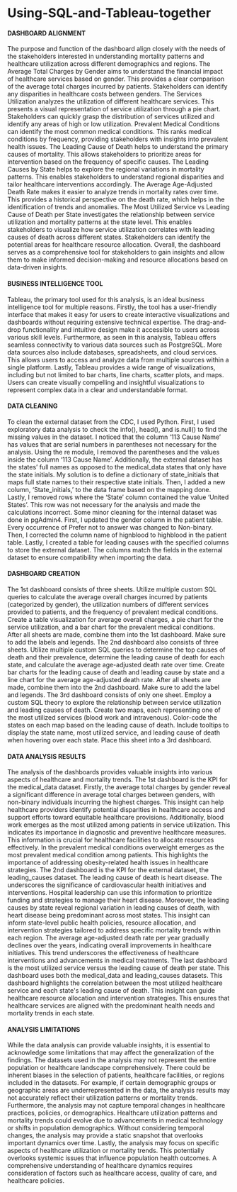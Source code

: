 # Using-SQL-and-Tableau-together

#### DASHBOARD ALIGNMENT
The purpose and function of the dashboard align closely with the needs of the stakeholders interested in understanding mortality patterns and healthcare utilization across different demographics and regions. 
The Average Total Charges by Gender aims to understand the financial impact of healthcare services based on gender. This provides a clear comparison of the average total charges incurred by patients. Stakeholders can identify any disparities in healthcare costs between genders. The Services Utilization analyzes the utilization of different healthcare services. This presents a visual representation of service utilization through a pie chart. Stakeholders can quickly grasp the distribution of services utilized and identify any areas of high or low utilization. Prevalent Medical Conditions can identify the most common medical conditions. This ranks medical conditions by frequency, providing stakeholders with insights into prevalent health issues. The Leading Cause of Death helps to understand the primary causes of mortality. This allows stakeholders to prioritize areas for intervention based on the frequency of specific causes. The Leading Causes by State helps to explore the regional variations in mortality patterns. This enables stakeholders to understand regional disparities and tailor healthcare interventions accordingly. The Average Age-Adjusted Death Rate makes it easier to analyze trends in mortality rates over time. This provides a historical perspective on the death rate, which helps in the identification of trends and anomalies. The Most Utilized Service vs Leading Cause of Death per State investigates the relationship between service utilization and mortality patterns at the state level. This enables stakeholders to visualize how service utilization correlates with leading causes of death across different states. Stakeholders can identify the potential areas for healthcare resource allocation.
Overall, the dashboard serves as a comprehensive tool for stakeholders to gain insights and allow them to make informed decision-making and resource allocations based on data-driven insights. 
#### BUSINESS INTELLIGENCE TOOL
Tableau, the primary tool used for this analysis, is an ideal business intelligence tool for multiple reasons. 
Firstly, the tool has a user-friendly interface that makes it easy for users to create interactive visualizations and dashboards without requiring extensive technical expertise. The drag-and-drop functionality and intuitive design make it accessible to users across various skill levels. 
Furthermore, as seen in this analysis, Tableau offers seamless connectivity to various data sources such as PostgreSQL. More data sources also include databases, spreadsheets, and cloud services. This allows users to access and analyze data from multiple sources within a single platform. 
Lastly, Tableau provides a wide range of visualizations, including but not limited to bar charts, line charts, scatter plots, and maps. Users can create visually compelling and insightful visualizations to represent complex data in a clear and understandable format. 
#### DATA CLEANING
To clean the external dataset from the CDC, I used Python. First, I used exploratory data analysis to check the info(), head(), and is.null() to find the missing values in the dataset. I noticed that the column ‘113 Cause Name’ has values that are serial numbers in parentheses not necessary for the analysis. Using the re module, I removed the parentheses and the values inside the column ‘113 Cause Name’. Additionally, the external dataset has the states’ full names as opposed to the medical_data states that only have the state initials. My solution is to define a dictionary of state_initials that maps full state names to their respective state initials. Then, I added a new column, ‘State_initials,’ to the data frame based on the mapping done. Lastly, I removed rows where the ‘State’ column contained the value ‘United States’. This row was not necessary for the analysis and made the calculations incorrect.
Some minor cleaning for the internal dataset was done in pgAdmin4. First, I updated the gender column in the patient table. Every occurrence of Prefer not to answer was changed to Non-binary. Then, I corrected the column name of hignblood to highblood in the patient table. Lastly, I created a table for leading causes with the specified columns to store the external dataset. The columns match the fields in the external dataset to ensure compatibility when importing the data. 
#### DASHBOARD CREATION
The 1st dashboard consists of three sheets. Utilize multiple custom SQL queries to calculate the average overall charges incurred by patients (categorized by gender), the utilization numbers of different services provided to patients, and the frequency of prevalent medical conditions. Create a table visualization for average overall charges, a pie chart for the service utilization, and a bar chart for the prevalent medical conditions. After all sheets are made, combine them into the 1st dashboard. Make sure to add the labels and legends. 
The 2nd dashboard also consists of three sheets. Utilize multiple custom SQL queries to determine the top causes of death and their prevalence, determine the leading cause of death for each state, and calculate the average age-adjusted death rate over time. Create bar charts for the leading cause of death and leading cause by state and a line chart for the average age-adjusted death rate. After all sheets are made, combine them into the 2nd dashboard. Make sure to add the label and legends. 
The 3rd dashboard consists of only one sheet. Employ a custom SQL theory to explore the relationship between service utilization and leading causes of death. Create two maps, each representing one of the most utilized services (blood work and intravenous). Color-code the states on each map based on the leading cause of death. Include tooltips to display the state name, most utilized service, and leading cause of death when hovering over each state. Place this sheet into a 3rd dashboard. 
#### DATA ANALYSIS RESULTS
The analysis of the dashboards provides valuable insights into various aspects of healthcare and mortality trends.
The 1st dashboard is the KPI for the medical_data dataset. Firstly, the average total charges by gender reveal a significant difference in average total charges between genders, with non-binary individuals incurring the highest charges. This insight can help healthcare providers identify potential disparities in healthcare access and support efforts toward equitable healthcare provisions. Additionally, blood work emerges as the most utilized among patients in service utilization. This indicates its importance in diagnostic and preventive healthcare measures. This information is crucial for healthcare facilities to allocate resources effectively. In the prevalent medical conditions overweight emerges as the most prevalent medical condition among patients. This highlights the importance of addressing obesity-related health issues in healthcare strategies. 
The 2nd dashboard is the KPI for the external dataset, the leading_causes dataset. The leading cause of death is heart disease. The underscores the significance of cardiovascular health initiatives and interventions. Hospital leadership can use this information to prioritize funding and strategies to manage their heart disease. Moreover, the leading causes by state reveal regional variation in leading causes of death, with heart disease being predominant across most states. This insight can inform state-level public health policies, resource allocation, and intervention strategies tailored to address specific mortality trends within each region. The average age-adjusted death rate per year gradually declines over the years, indicating overall improvements in healthcare initiatives. This trend underscores the effectiveness of healthcare interventions and advancements in medical treatments. 
The last dashboard is the most utilized service versus the leading cause of death per state. This dashboard uses both the medical_data and leading_causes datasets. This dashboard highlights the correlation between the most utilized healthcare service and each state's leading cause of death. This insight can guide healthcare resource allocation and intervention strategies. This ensures that healthcare services are aligned with the predominant health needs and mortality trends in each state.
#### ANALYSIS LIMITATIONS
While the data analysis can provide valuable insights, it is essential to acknowledge some limitations that may affect the generalization of the findings. 
The datasets used in the analysis may not represent the entire population or healthcare landscape comprehensively. There could be inherent biases in the selection of patients, healthcare facilities, or regions included in the datasets. For example, if certain demographic groups or geographic areas are underrepresented in the data, the analysis results may not accurately reflect their utilization patterns or mortality trends. 
Furthermore, the analysis may not capture temporal changes in healthcare practices, policies, or demographics. Healthcare utilization patterns and mortality trends could evolve due to advancements in medical technology or shifts in population demographics. Without considering temporal changes, the analysis may provide a static snapshot that overlooks important dynamics over time. 
Lastly, the analysis may focus on specific aspects of healthcare utilization or mortality trends. This potentially overlooks systemic issues that influence population health outcomes. A comprehensive understanding of healthcare dynamics requires consideration of factors such as healthcare access, quality of care, and healthcare policies. 
